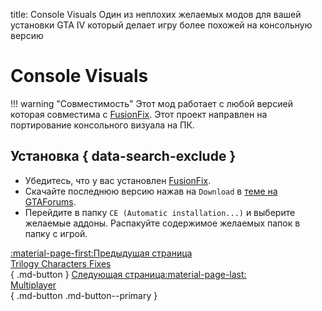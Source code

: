 title: Console Visuals
Один из неплохих желаемых модов для вашей установки GTA IV который делает игру более похожей на консольную версию

# Console Visuals
!!! warning "Совместимость"
    Этот мод работает с любой версией которая совместима с [FusionFix](fusionfix.md).
Этот проект направлен на портирование консольного визуала на ПК.

## Установка { data-search-exclude }
* Убедитесь, что у вас установлен [FusionFix](fusionfix.md).
* Скачайте последнюю версию нажав на `Download` в [теме на GTAForums](https://gtaforums.com/topic/989098-console-visuals-the-complete-edition/).
* Перейдите в папку `CE (Automatic installation...)` и выберите желаемые аддоны. Распакуйте содержимое желаемых папок в папку с игрой.

[:material-page-first:Предыдущая страница <br>Trilogy Characters Fixes</br>](charactersfixes.md){ .md-button } [Следующая страница:material-page-last: <br>Multiplayer</br>](../multiplayer.md){ .md-button .md-button--primary }